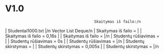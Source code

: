 # V1.0

                                            Skaitymas iš failo:/n
|                                           Studentai1000.txt                            |/n
         Vector                           List                            Deque/n
| Skaitymas iš failo =   |   | Skaitymas iš failo = 0,16s   |    | Skaitymas iš failo =  |/n
| Studentų rūšiavimas =  |   | Studentų rūšiavimas = 0s     |    | Studentų rūšiavimas = |/n
| Studentų skirstymas =  |   | Studentų skirstymas = 0,005s |    | Studentų skirstymas = |/n

